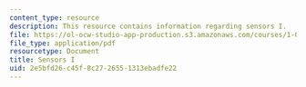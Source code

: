 ```yaml
---
content_type: resource
description: This resource contains information regarding sensors I.
file: https://ol-ocw-studio-app-production.s3.amazonaws.com/courses/1-00-introduction-to-computers-and-engineering-problem-solving-spring-2012/2e5bfd26c45f8c2726551313ebadfe22_MIT1_00S12_Lec_25.pdf
file_type: application/pdf
resourcetype: Document
title: Sensors I
uid: 2e5bfd26-c45f-8c27-2655-1313ebadfe22
---
```

